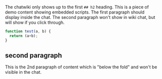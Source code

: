 The chatwiki only shows up to the first `## h2` heading.
This is a piece of demo content showing embedded scripts. 
The first paragraph should display inside the chat.
The second paragraph won't show in wiki chat, but will show if you click through.

```js
function test(a, b) {
  return (a+b);
}
```

## second paragraph
This is the 2nd paragraph of content which is "below the fold" and won't be visible in the chat.
